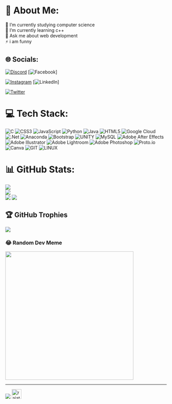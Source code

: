 # 💫 About Me:
🔭 I’m currently studying computer science<br>🌱 I’m currently learning c++<br>💬 Ask me about web development<br>⚡ i am funny


## 🌐 Socials:
[![Discord](https://img.shields.io/badge/Discord-%237289DA.svg?logo=discord&logoColor=white)](https://discord.gg/MWmdv3nS) [![Facebook](https://img.shields.io/badge/Facebook-%231877F2.svg?logo=Facebook&logoColor=white)] 

[![Instagram](https://img.shields.io/badge/Instagram-%23E4405F.svg?logo=Instagram&logoColor=white)](https://instagram.com/qm_rajat) [![LinkedIn](https://img.shields.io/badge/LinkedIn-%230077B5.svg?logo=linkedin&logoColor=white)]

[![Twitter](https://img.shields.io/badge/Twitter-%231DA1F2.svg?logo=Twitter&logoColor=white)](https://twitter.com/qm_rajat_) 

# 💻 Tech Stack:
![C](https://img.shields.io/badge/c-%2300599C.svg?style=for-the-badge&logo=c&logoColor=white) ![CSS3](https://img.shields.io/badge/css3-%231572B6.svg?style=for-the-badge&logo=css3&logoColor=white) ![JavaScript](https://img.shields.io/badge/javascript-%23323330.svg?style=for-the-badge&logo=javascript&logoColor=%23F7DF1E) ![Python](https://img.shields.io/badge/python-3670A0?style=for-the-badge&logo=python&logoColor=ffdd54) ![Java](https://img.shields.io/badge/java-%23ED8B00.svg?style=for-the-badge&logo=java&logoColor=white) ![HTML5](https://img.shields.io/badge/html5-%23E34F26.svg?style=for-the-badge&logo=html5&logoColor=white) ![Google Cloud](https://img.shields.io/badge/Google%20Cloud-%234285F4.svg?style=for-the-badge&logo=google-cloud&logoColor=white) ![.Net](https://img.shields.io/badge/.NET-5C2D91?style=for-the-badge&logo=.net&logoColor=white) ![Anaconda](https://img.shields.io/badge/Anaconda-%2344A833.svg?style=for-the-badge&logo=anaconda&logoColor=white) ![Bootstrap](https://img.shields.io/badge/bootstrap-%23563D7C.svg?style=for-the-badge&logo=bootstrap&logoColor=white) ![UNITY](https://img.shields.io/badge/Unity-%2320232a.svg?style=for-the-badge&logo=unity&logoColor=white) ![MySQL](https://img.shields.io/badge/mysql-%2300f.svg?style=for-the-badge&logo=mysql&logoColor=white) ![Adobe After Effects](https://img.shields.io/badge/Adobe%20After%20Effects-9999FF.svg?style=for-the-badge&logo=Adobe%20After%20Effects&logoColor=white) ![Adobe Illustrator](https://img.shields.io/badge/adobeillustrator-%23FF9A00.svg?style=for-the-badge&logo=adobeillustrator&logoColor=white) ![Adobe Lightroom](https://img.shields.io/badge/Adobe%20Lightroom-31A8FF.svg?style=for-the-badge&logo=Adobe%20Lightroom&logoColor=white) ![Adobe Photoshop](https://img.shields.io/badge/adobephotoshop-%2331A8FF.svg?style=for-the-badge&logo=adobephotoshop&logoColor=white) ![Proto.io](https://img.shields.io/badge/Proto.io-161637?style=for-the-badge&logo=proto.io&logoColor=00e5ff) ![Canva](https://img.shields.io/badge/Canva-%2300C4CC.svg?style=for-the-badge&logo=Canva&logoColor=white) ![GIT](https://img.shields.io/badge/Git-fc6d26?style=for-the-badge&logo=git&logoColor=white) ![LINUX](https://img.shields.io/badge/Linux-FCC624?style=for-the-badge&logo=linux&logoColor=black)
# 📊 GitHub Stats:
![](https://github-readme-stats.vercel.app/api?username=qm-rajat&theme=dark&hide_border=false&include_all_commits=false&count_private=false)<br/>
![](https://github-readme-streak-stats.herokuapp.com/?user=qm-rajat&theme=dark&hide_border=false)<br/>
![](https://github-readme-stats.vercel.app/api/top-langs/?username=qm-rajat&theme=dark&hide_border=false&include_all_commits=false&count_private=false&layout=compact)
[![](https://visitcount.itsvg.in/api?id=qm-rajat&label=Profile%20Views&color=12&icon=5&pretty=true)](https://visitcount.itsvg.in)
## 🏆 GitHub Trophies
![](https://github-profile-trophy.vercel.app/?username=qm-rajat&theme=discord&no-frame=false&no-bg=true&margin-w=4)


### 😂 Random Dev Meme
<img src='https://randommeme-five.vercel.app/' style="height: 400px;"/>

---
[![](https://visitcount.itsvg.in/api?id=qm-rajat&icon=5&color=3)](https://visitcount.itsvg.in)
<img src="https://mir-s3-cdn-cf.behance.net/project_modules/hd/3c00f6105775659.5f84899401909.gif" alt="rajat" style="height: 30px;width:auto ">
